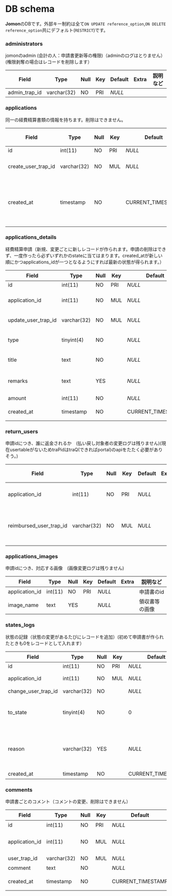 # DB schema
**Jomon**のDBです。外部キー制約は全て`ON UPDATE reference_option`,`ON DELETE reference_option`共にデフォルト(`RESTRICT`)です。

### administrators

jomonのadmin (会計の人：申請書更新等の権限)（adminのログはとりません）(権限剥奪の場合はレコードを削除します）

| Field            | Type     | Null | Key | Default | Extra | 説明など |
| ---------------- | -------- | ---- | --- | ------- | ----- | -------- |
| admin_trap_id     | varchar(32) | NO   | PRI | _NULL_  |


### applications

同一の経費精算書類の情報を持ちます。削除はできません。

| Field            | Type       | Null | Key | Default           | Extra          | 説明など                                                                                                       |
| ---------------- | ---------- | ---- | --- | ----------------- | -------------- | -------------------------------------------------------------------------------------------------------------- |
| id          | int(11) | NO   | PRI | _NULL_  | auto_increment |
| create_user_trap_id      | varchar(32) | NO   | MUL | _NULL_  |           | 申請者のtraPid |            
| created_at       | timestamp  | NO   |     | CURRENT_TIMESTAMP |       | 申請書が作成された日時 |

### applications_details

経費精算申請（新規、変更ごとに新しレコードが作られます。申請の削除はできず、一度作ったら必ずいずれかのstateに当てはまります。created_atが新しい順にかつapplications_idが一つとなるようにすれば最新の状態が得られます。）

| Field            | Type       | Null | Key | Default           | Extra          | 説明など                                                                                                       |
| ---------------- | ---------- | ---- | --- | ----------------- | -------------- | -------------------------------------------------------------------------------------------------------------- |
| id          | int(11) | NO   | PRI | _NULL_  | auto_increment |
|application_id|int(11)|NO|MUL|_NULL_||経費精算申請ごとにつくid **parents:applications.id**|
| update_user_trap_id      | varchar(32) | NO   | MUL | _NULL_  |           | 変更者（初めは申請者）のtraPid |
| type             | tinyint(4)   | NO   |     | _NULL_            |                | どのタイプの申請か (0(Club), 1(Contest), 2(Event), 3(Public)) |
| title        | text      | NO  |     | _NULL_||        申請の目的、概要(大会名など) |
| remarks       | text      | YES  |     | _NULL_ |           |   備考（購入したものの概要、旅程、乗車区間など） |
| amount | int(11)    | NO  |     | _NULL_    |         |申請金額    |                     
| created_at       | timestamp  | NO   |     | CURRENT_TIMESTAMP |       | 申請書が作成（変更）された日時  |



### return_users

申請idにつき、誰に返金されるか　(払い戻し対象者の変更ログは残りません)(現在usertableがないためtraPidはtraQ(できればportal)のapiをたたく必要がありそう。)

| Field            | Type       | Null | Key | Default           | Extra          | 説明など                                                                                                       |
| ---------------- | ---------- | ---- | --- | ----------------- | -------------- | -------------------------------------------------------------------------------------------------------------- |
| application_id          | int(11) | NO   | PRI | _NULL_  || 申請書のid |
| reimbursed_user_trap_id      | varchar(32) | NO   | MUL | _NULL_  |           | 払い戻される人のtraPid |

### applications_images

申請idにつき、対応する画像　(画像変更ログは残りません)

| Field            | Type       | Null | Key | Default           | Extra          | 説明など                                                                                                       |
| ---------------- | ---------- | ---- | --- | ----------------- | -------------- | -------------------------------------------------------------------------------------------------------------- |
| application_id          | int(11) | NO   | PRI | _NULL_  || 申請書のid |
| image_name | text | YES   |     |_NULL_       |       | 領収書等の画像   |

### states_logs

状態の記録（状態の変更があるたびにレコードを追加）(初めて申請書が作られたときも0をレコードとして入れます）

| Field            | Type       | Null | Key | Default           | Extra          | 説明など                                                                                                       |
| ---------------- | ---------- | ---- | --- | ----------------- | -------------- | -------------------------------------------------------------------------------------------------------------- |
| id          | int(11) | NO   | PRI | _NULL_  |auto_increment|  |
| application_id          | int(11) | NO   | MUL | _NULL_  || 申請書のid **parents:applications.id**|
| change_user_trap_id      | varchar(32) | NO   |  | _NULL_  |           | 状態を変えた人のtraPid |
| to_state     | tinyint(4) | NO   |     | 0                 |                | どの状態へ変えたか (0(申請済み) ,1(却下),2(要修正),3(許可済み),4(返金済み))                                                                                 |
| reason     |varchar(32) | YES  |     | _NULL_                 |                | 状態を変えたとき状態の変え方によってコメントをつけられたり付けられなかったりします。（swagger参照) |
| created_at       | timestamp  | NO   |     | CURRENT_TIMESTAMP |                | 状態が更新された日時                                                                                                  |



### comments

申請書ごとのコメント（コメントの変更、削除はできません）

| Field            | Type      | Null | Key | Default           | Extra          | 説明など                                            |
| ---------------- | --------- | ---- | --- | ----------------- | -------------- | --------------------------------------------------- |
| id      | int(11)   | NO   | PRI | _NULL_            | auto_increment | コメントIＤ |
| application_id | int(11)   | NO   | MUL | _NULL_            |                | どの申請書へのコメントか **Parents:applications.id**                          |
| user_trap_id      | varchar(32)  | NO  | MUL | _NULL_            |                | コメントした人の traPID                                     |
| comment       |  text    | NO  |     | _NULL_            |       |コメント内容そのもの                                       |
| created_at     | timestamp | NO   |     | CURRENT_TIMESTAMP |                | コメントが作成された日時                                                                                              |
